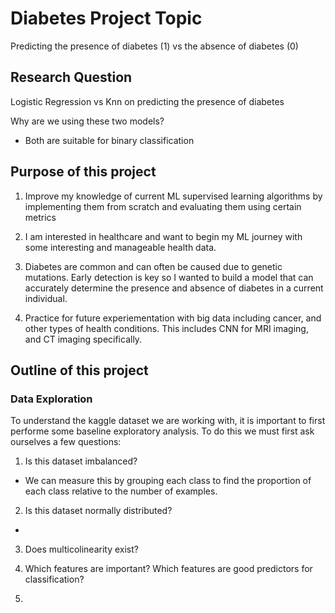 # Diabetes Project Topic

Predicting the presence of diabetes (1) vs the absence of diabetes (0)


## Research Question

Logistic Regression vs Knn on predicting the presence of diabetes

Why are we using these two models?

- Both are suitable for binary classification


## Purpose of this project


1. Improve my knowledge of current ML supervised learning algorithms by implementing them from scratch and evaluating them using certain metrics

2. I am interested in healthcare and want to begin my ML journey with some interesting and manageable health data. 

3. Diabetes are common and can often be caused due to genetic mutations. Early detection is key so I wanted to build a model that can accurately determine the presence and absence of diabetes in a current individual. 

4. Practice for future experiementation with big data including cancer, and other types of health conditions. This includes CNN for MRI imaging, and CT imaging specifically. 

## Outline of this project

### Data Exploration

To understand the kaggle dataset we are working with, it is important to first performe some baseline exploratory analysis. To do this we must first ask ourselves a few questions:

1. Is this dataset imbalanced? 
- We can measure this by grouping each class to find the proportion of each class relative to the number of examples. 

2. Is this dataset normally distributed?
- 

3. Does multicolinearity exist? 


4. Which features are important? Which features are good predictors for classification?

5. 












